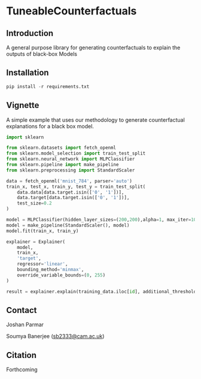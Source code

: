 # TuneableCounterfactuals

## Introduction

A general purpose library for generating counterfactuals to explain the outputs of black-box Models


## Installation

```python
pip install -r requirements.txt
```

## Vignette

A simple example that uses our methodology to generate counterfactual explanations for a black box model.

```python
import sklearn

from sklearn.datasets import fetch_openml
from sklearn.model_selection import train_test_split
from sklearn.neural_network import MLPClassifier
from sklearn.pipeline import make_pipeline
from sklearn.preprocessing import StandardScaler

data = fetch_openml('mnist_784', parser='auto')
train_x, test_x, train_y, test_y = train_test_split(
    data.data[data.target.isin(['0', '1'])],
    data.target[data.target.isin(['0', '1'])], 
    test_size=0.2
)

model = MLPClassifier(hidden_layer_sizes=(200,200),alpha=1, max_iter=1000, solver='adam', verbose=10,  random_state=21,tol=0.000000001)
model = make_pipeline(StandardScaler(), model)
model.fit(train_x, train_y)

explainer = Explainer(
    model,
    train_x,
    'target',
    regressor='linear',
    bounding_method='minmax',
    override_variable_bounds=(0, 255)
)

result = explainer.explain(training_data.iloc[id], additional_threshold=0.25)
```

## Contact

Joshan Parmar

Soumya Banerjee (sb2333@cam.ac.uk)

## Citation

Forthcoming


##
#
